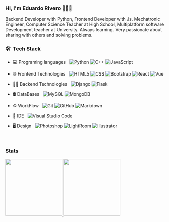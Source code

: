 ### Hi, I'm Eduardo Rivero 👋👩‍💻

Backend Developer with Python, Frontend Developer with Js. Mechatronic Engineer, Computer Science Teacher at High School, Multiplatform software Development teacher at University. Always learning. Very passionate about sharing with others and solving problems. 

<h3> 🛠 &nbsp;Tech Stack</h3>

- 💻 Programing languages &nbsp;
  ![Python](https://img.shields.io/badge/-Python-333333?style=flat&logo=python&color=151515&labelColor=2d2d2d)
  ![C++](https://img.shields.io/badge/-C++-333333?style=flat&logo=C%2B%2B&logoColor=00599C&color=151515&labelColor=2d2d2d)
  ![JavaScript](https://img.shields.io/badge/-JavaScript-333333?style=flat&logo=javascript&color=151515&labelColor=2d2d2d)

- 🌐 Frontend Technologies &nbsp;
  ![HTML5](https://img.shields.io/badge/-HTML5-333333?style=flat&logo=HTML5&color=151515&labelColor=2d2d2d)
  ![CSS](https://img.shields.io/badge/-CSS-333333?style=flat&logo=CSS3&logoColor=1572B6&color=151515&labelColor=2d2d2d)
  ![Bootstrap](https://img.shields.io/badge/-Bootstrap-333333?style=flat&logo=bootstrap&logoColor=563D7C&color=151515&labelColor=2d2d2d)
  ![React](https://img.shields.io/badge/-React-333333?style=flat&logo=react&color=151515&labelColor=2d2d2d)
  ![Vue](https://shields.io/badge/-VueJs-333333?style=flat&logo=Javascript&color=151515&labelColor=2d2d2d)
 
 - 👩‍💻 Backend Technologies &nbsp;
    ![Django](https://shields.io/badge/-Django-333333?style=flat&logo=Django&logoColor=00a56b&color=151515&labelColor=2d2d2d)
    ![Flask](https://shields.io/badge/-Flask-333333?style=flat&logo=Flask&color=151515&labelColor=2d2d2d)
  
- 🛢 DataBases &nbsp;
  ![MySQL](https://img.shields.io/badge/-MySQL-333333?style=flat&logo=mysql&color=151515&labelColor=2d2d2d)
  ![MongoDB](https://img.shields.io/badge/-MongoDB-333333?style=flat&logo=mongodb&color=151515&labelColor=2d2d2d)

- ⚙️ WorkFlow &nbsp;
  ![Git](https://img.shields.io/badge/-Git-333333?style=flat&logo=git&color=151515&labelColor=2d2d2d)
  ![GitHub](https://img.shields.io/badge/-GitHub-333333?style=flat&logo=github&color=151515&labelColor=2d2d2d)
  ![Markdown](https://img.shields.io/badge/-Markdown-333333?style=flat&logo=markdown&color=151515&labelColor=2d2d2d)
- 🔧 IDE &nbsp;
  ![Visual Studio Code](https://img.shields.io/badge/-Visual%20Studio%20Code-333333?style=flat&logo=visual-studio-code&logoColor=007ACC&color=151515&labelColor=2d2d2d)
- 🖥 Design &nbsp;
  ![Photoshop](https://img.shields.io/badge/-Photoshop-333333?style=flat&logo=adobe-photoshop&color=151515&labelColor=2d2d2d)
  ![LightRoom](https://img.shields.io/badge/-LightRoom-333333?style=flat&logo=adobe-Lightroom&color=151515&labelColor=2d2d2d)
  ![Illustrator](https://img.shields.io/badge/-Illustrator-333333?style=flat&logo=adobe-illustrator&color=151515&labelColor=2d2d2d)

<br/>

<h3>Stats</h3>
<p><a href="https://github.com/AVS1508">
  <img height="180em" src="https://github-readme-stats.vercel.app/api?username=LaloRivero&show_icons=true&theme=dark" />
  <img height="180em" src="https://github-readme-stats-eight-theta.vercel.app/api/top-langs/?username=LaloRivero&theme=dark&layout=compact" />
</a>
</p>

